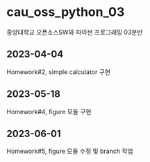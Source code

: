 # cau_oss_python_03
중앙대학교 오픈소스SW와 파이썬 프로그래밍 03분반

## 2023-04-04
Homework#2, simple calculator 구현

## 2023-05-18
Homework#4, figure 모듈 구현

## 2023-06-01
Homework#5, figure 모듈 수정 및 branch 작업